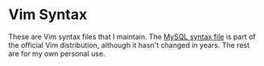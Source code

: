 # Vim Syntax

These are Vim syntax files that I maintain.  The [MySQL syntax file](mysql.vim) is part of the official Vim distribution, although it hasn't changed in years.  The rest are for my own personal use.
